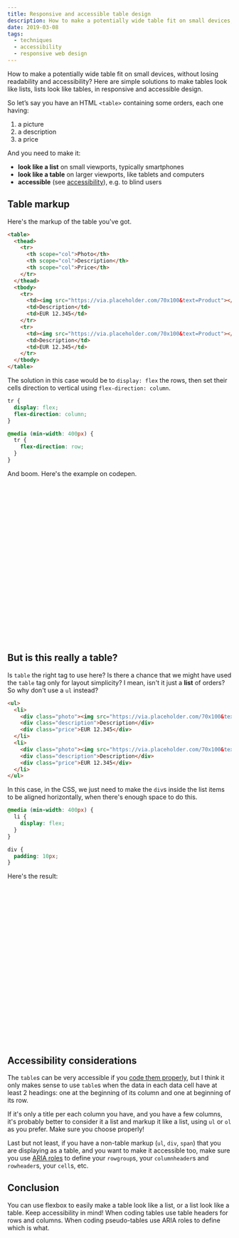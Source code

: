 ```yaml
---
title: Responsive and accessible table design
description: How to make a potentially wide table fit on small devices, without losing readability and accessibility? Here are simple solutions to make tables look like lists, lists look like tables, in responsive and accessible design.
date: 2019-03-08
tags:
  - techniques
  - accessibility
  - responsive web design
---
```


How to make a potentially wide table fit on small devices, without losing readability and accessibility? Here are simple solutions to make tables look like lists, lists look like tables, in responsive and accessible design.

So let’s say you have an HTML `<table>` containing some orders, each one having:

1. a picture
2. a description
3. a price

And you need to make it:

- **look like a list** on small viewports, typically smartphones
- **look like a table** on larger viewports, like tablets and computers
- **accessible** (see [accessibility](https://www.w3.org/standards/webdesign/accessibility)), e.g. to blind users

## Table markup

Here's the markup of the table you've got.

```html
<table>
  <thead>
    <tr>
      <th scope="col">Photo</th>
      <th scope="col">Description</th>
      <th scope="col">Price</th>
    </tr>
  </thead>
  <tbody>
    <tr>
      <td><img src="https://via.placeholder.com/70x100&text=Product"></td>
      <td>Description</td>
      <td>EUR 12.345</td>
    </tr>
    <tr>
      <td><img src="https://via.placeholder.com/70x100&text=Product"></td>
      <td>Description</td>
      <td>EUR 12.345</td>
    </tr>
  </tbody>
</table>
```

The solution in this case would be to `display: flex` the rows, then set their cells direction to vertical using `flex-direction: column`.

```css
tr {
  display: flex;
  flex-direction: column;
}

@media (min-width: 400px) {
  tr {
    flex-direction: row;
  }
}
```

And boom. Here's the example on codepen.

<iframe class="lazy" height="350" style="width: 100%;" scrolling="no" title="Table markup, list layout (on small viewports)" data-src="//codepen.io/verlok/embed/GeWXGy/?height=350&theme-id=light&default-tab=html,result" frameborder="no" allowtransparency="true" allowfullscreen="true">
  See the Pen <a href='https://codepen.io/verlok/pen/GeWXGy/'>Table markup, list layout (on small viewports)</a> by Andrea Verlicchi
  (<a href='https://codepen.io/verlok'>@verlok</a>) on <a href='https://codepen.io'>CodePen</a>.
</iframe>

## But is this really a table?

Is `table` the right tag to use here? Is there a chance that we might have used the `table` tag only for layout simplicity? I mean, isn't it just a **list** of orders? So why don't use a `ul` instead?

```html
<ul>
  <li>
    <div class="photo"><img src="https://via.placeholder.com/70x100&text=Product"></div>
    <div class="description">Description</div>
    <div class="price">EUR 12.345</div>
  </li>
  <li>
    <div class="photo"><img src="https://via.placeholder.com/70x100&text=Product"></div>
    <div class="description">Description</div>
    <div class="price">EUR 12.345</div>
  </li>
</ul>
```

In this case, in the CSS, we just need to make the `div`s inside the list items to be aligned horizontally, when there's enough space to do this.

```css
@media (min-width: 400px) {
  li {
    display: flex;
  }
}

div {
  padding: 10px;
}
```

Here's the result:

<iframe class="lazy" height="350" style="width: 100%;" scrolling="no" title="List markup, table layout (on large viewports)" data-src="//codepen.io/verlok/embed/pYeOwq/?height=350&theme-id=light&default-tab=html,result" frameborder="no" allowtransparency="true" allowfullscreen="true">
  See the Pen <a href='https://codepen.io/verlok/pen/pYeOwq/'>List markup, table layout (on large viewports)</a> by Andrea Verlicchi
  (<a href='https://codepen.io/verlok'>@verlok</a>) on <a href='https://codepen.io'>CodePen</a>.
</iframe>

## Accessibility considerations

The `table`s can be very accessible if you [code them properly](https://webaim.org/techniques/tables/data), but I think it only makes sense to use `table`s when the data in each data cell have at least 2 headings: one at the beginning of its column and one at beginning of its row.

If it's only a title per each column you have, and you have a few columns, it's probably better to consider it a list and markup it like a list, using `ul` or `ol` as you prefer. Make sure you choose properly!

Last but not least, if you have a non-table markup (`ul`, `div`, `span`) that you are displaying as a table, and you want to make it accessible too, make sure you use [ARIA roles](https://www.w3.org/TR/wai-aria-practices/examples/table/table.html) to define your `rowgroup`s, your `columnheader`s and `rowheader`s, your `cell`s, etc.

## Conclusion

You can use flexbox to easily make a table look like a list, or a list look like a table. Keep accessibility in mind! When coding tables use table headers for rows and columns. When coding pseudo-tables use ARIA roles to define which is what.
